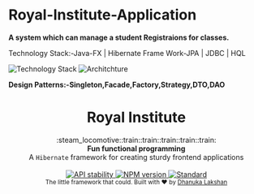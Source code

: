 # Royal-Institute-Application
**A system which can manage a student Registraions for classes.**

Technology Stack:-Java-FX | Hibernate Frame Work-JPA | JDBC | HQL





![Technology Stack](https://img.shields.io/badge/javaFX-MySQL-brightgreen.svg)
![Architchture](https://img.shields.io/badge/Architechure-Expanded%20version%20of%20MVC-orange.svg)


**Design Patterns:-Singleton,Facade,Factory,Strategy,DTO,DAO**

<h1 align="center">Royal Institute</h1>

<div align="center">
  :steam_locomotive::train::train::train::train::train:
</div>
<div align="center">
  <strong>Fun functional programming</strong>
</div>
<div align="center">
  A <code>Hibernate</code> framework for creating sturdy frontend applications
</div>

<br />

<div align="center">
  <!-- Stability -->
  <a href="https://nodejs.org/api/documentation.html#documentation_stability_index">
    <img src="https://img.shields.io/badge/stability-experimental-orange.svg?style=flat-square"
      alt="API stability" />
  </a>
  

  
  <!-- NPM version -->
  <a href="https://npmjs.org/package/choo">
    <img src="https://img.shields.io/npm/v/choo.svg?style=flat-square"
      alt="NPM version" />
  </a>

  <!-- Standard -->
  <a href="https://standardjs.com">
    <img src="https://img.shields.io/badge/code%20style-standard-brightgreen.svg?style=flat-square"
      alt="Standard" />
  </a>
</div>



<div align="center">
  <sub>The little framework that could. Built with ❤︎ by
  <a href="https://twitter.com/yoshuawuyts">Dhanuka Lakshan</a>
</div>
